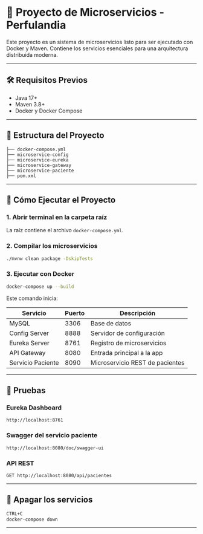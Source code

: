 # 🏥 Proyecto de Microservicios - Perfulandia

Este proyecto es un sistema de microservicios listo para ser ejecutado con Docker y Maven. Contiene los servicios esenciales para una arquitectura distribuida moderna.

---

## 🛠️ Requisitos Previos

- Java 17+
- Maven 3.8+
- Docker y Docker Compose

---

## 📁 Estructura del Proyecto

```
├── docker-compose.yml
├── microservice-config
├── microservice-eureka
├── microservice-gateway
├── microservice-paciente
├── pom.xml
```

---

## 🚀 Cómo Ejecutar el Proyecto

### 1. Abrir terminal en la carpeta raíz

La raíz contiene el archivo `docker-compose.yml`.

### 2. Compilar los microservicios

```bash
./mvnw clean package -DskipTests
```

### 3. Ejecutar con Docker

```bash
docker-compose up --build
```

Este comando inicia:

| Servicio             | Puerto | Descripción                      |
|----------------------|--------|----------------------------------|
| MySQL                | 3306   | Base de datos                    |
| Config Server        | 8888   | Servidor de configuración        |
| Eureka Server        | 8761   | Registro de microservicios       |
| API Gateway          | 8080   | Entrada principal a la app       |
| Servicio Paciente    | 8090   | Microservicio REST de pacientes  |

---

## 🧪 Pruebas

### Eureka Dashboard
```
http://localhost:8761
```

### Swagger del servicio paciente
```
http://localhost:8080/doc/swagger-ui
```

### API REST
```
GET http://localhost:8080/api/pacientes
```

---

## 🧼 Apagar los servicios

```bash
CTRL+C
docker-compose down
```

---



